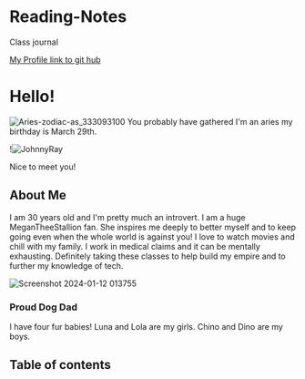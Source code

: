 # Reading-Notes

Class journal



[My Profile link to git hub ](https://github.com/jrsmithma17)






# Hello!

![Aries-zodiac-as_333093100](https://github.com/jrsmithma17/reading-notes/assets/156276958/1f2488a0-5ab1-4c39-a446-d1b09d4da2a1)
You probably have gathered I'm an aries my birthday is March 29th. 

!![JohnnyRay](https://github.com/jrsmithma17/reading-notes/assets/156276958/991738b1-281d-485b-9f82-eb104f6fa718)

Nice to meet you!

## About Me 
I am 30 years old and I'm pretty much an introvert. I am a huge MeganTheeStallion fan. She inspires me deeply to better myself and to keep going even when the whole world is against you! I love to watch movies and chill with my family. I work in medical claims and it can be mentally exhausting. Definitely taking these classes to help build my empire and to further my knowledge of tech. 

![Screenshot 2024-01-12 013755](https://github.com/jrsmithma17/reading-notes/assets/156276958/c484266e-9d4c-4a37-8e9f-acbe3900859c)


### Proud Dog Dad 
I have four fur babies! Luna and Lola are my girls. Chino and Dino are my boys.  

## Table of contents



